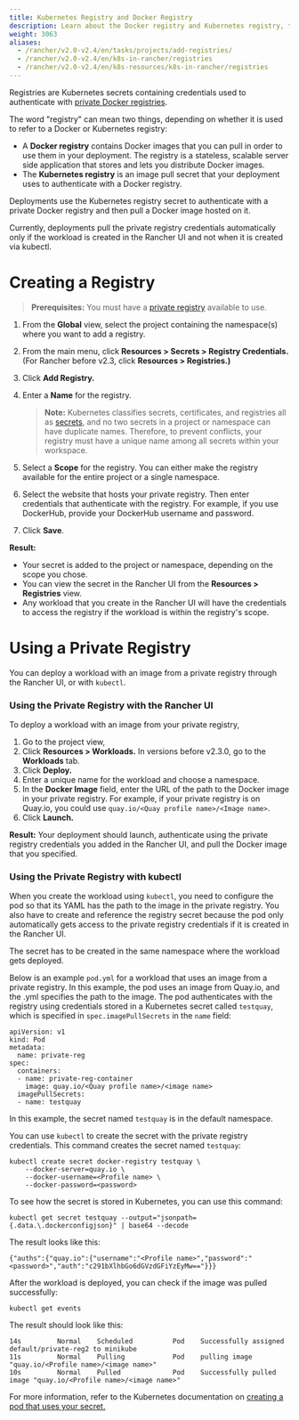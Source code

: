 ```yaml
---
title: Kubernetes Registry and Docker Registry
description: Learn about the Docker registry and Kubernetes registry, their use cases and how to use a private registry with the Rancher UI
weight: 3063
aliases:
  - /rancher/v2.0-v2.4/en/tasks/projects/add-registries/
  - /rancher/v2.0-v2.4/en/k8s-in-rancher/registries
  - /rancher/v2.0-v2.4/en/k8s-resources/k8s-in-rancher/registries  
---
```

Registries are Kubernetes secrets containing credentials used to authenticate with [private Docker registries](https://kubernetes.io/docs/tasks/configure-pod-container/pull-image-private-registry.md). 

The word "registry" can mean two things, depending on whether it is used to refer to a Docker or Kubernetes registry:

- A **Docker registry** contains Docker images that you can pull in order to use them in your deployment. The registry is a stateless, scalable server side application that stores and lets you distribute Docker images.
- The **Kubernetes registry** is an image pull secret that your deployment uses to authenticate with a Docker registry.

Deployments use the Kubernetes registry secret to authenticate with a private Docker registry and then pull a Docker image hosted on it.

Currently, deployments pull the private registry credentials automatically only if the workload is created in the Rancher UI and not when it is created via kubectl.

# Creating a Registry

>**Prerequisites:** You must have a [private registry](https://docs.docker.com/registry/deploying.md) available to use.

1. From the **Global** view, select the project containing the namespace(s) where you want to add a registry.

1. From the main menu, click **Resources > Secrets > Registry Credentials.** (For Rancher before v2.3, click **Resources > Registries.)**

1. Click **Add Registry.**

1. Enter a **Name** for the registry.

    >**Note:** Kubernetes classifies secrets, certificates, and registries all as [secrets](https://kubernetes.io/docs/concepts/configuration/secret.md), and no two secrets in a project or namespace can have duplicate names. Therefore, to prevent conflicts, your registry must have a unique name among all secrets within your workspace.

1. Select a **Scope** for the registry. You can either make the registry available for the entire project or a single namespace.

1. Select the website that hosts your private registry. Then enter credentials that authenticate with the registry. For example, if you use DockerHub, provide your DockerHub username and password.

1. Click **Save**.

**Result:** 

- Your secret is added to the project or namespace, depending on the scope you chose.
- You can view the secret in the Rancher UI from the **Resources > Registries** view.
- Any workload that you create in the Rancher UI will have the credentials to access the registry if the workload is within the registry's scope.

# Using a Private Registry

You can deploy a workload with an image from a private registry through the Rancher UI, or with `kubectl`.

### Using the Private Registry with the Rancher UI

To deploy a workload with an image from your private registry,

1. Go to the project view,
1. Click **Resources > Workloads.** In versions before v2.3.0, go to the **Workloads** tab.
1. Click **Deploy.**
1. Enter a unique name for the workload and choose a namespace.
1. In the **Docker Image** field, enter the URL of the path to the Docker image in your private registry. For example, if your private registry is on Quay.io, you could use `quay.io/<Quay profile name>/<Image name>`.
1. Click **Launch.**

**Result:** Your deployment should launch, authenticate using the private registry credentials you added in the Rancher UI, and pull the Docker image that you specified.

### Using the Private Registry with kubectl

When you create the workload using `kubectl`, you need to configure the pod so that its YAML has the path to the image in the private registry. You also have to create and reference the registry secret because the pod only automatically gets access to the private registry credentials if it is created in the Rancher UI.

The secret has to be created in the same namespace where the workload gets deployed.

Below is an example `pod.yml` for a workload that uses an image from a private registry. In this example, the pod uses an image from Quay.io, and the .yml specifies the path to the image. The pod authenticates with the registry using credentials stored in a Kubernetes secret called `testquay`, which is specified in `spec.imagePullSecrets` in the `name` field:

```
apiVersion: v1
kind: Pod
metadata:
  name: private-reg
spec:
  containers:
  - name: private-reg-container
    image: quay.io/<Quay profile name>/<image name>
  imagePullSecrets:
  - name: testquay
```

In this example, the secret named `testquay` is in the default namespace.

You can use `kubectl` to create the secret with the private registry credentials. This command creates the secret named `testquay`:

```
kubectl create secret docker-registry testquay \
    --docker-server=quay.io \
    --docker-username=<Profile name> \
    --docker-password=<password>
```

To see how the secret is stored in Kubernetes, you can use this command:

```
kubectl get secret testquay --output="jsonpath={.data.\.dockerconfigjson}" | base64 --decode
```

The result looks like this:

```
{"auths":{"quay.io":{"username":"<Profile name>","password":"<password>","auth":"c291bXlhbGo6dGVzdGFiYzEyMw=="}}}
```

After the workload is deployed, you can check if the image was pulled successfully:

```
kubectl get events
```
The result should look like this:
```
14s         Normal    Scheduled          Pod    Successfully assigned default/private-reg2 to minikube
11s         Normal    Pulling            Pod    pulling image "quay.io/<Profile name>/<image name>"
10s         Normal    Pulled             Pod    Successfully pulled image "quay.io/<Profile name>/<image name>"
```

For more information, refer to the Kubernetes documentation on [creating a pod that uses your secret.](https://kubernetes.io/docs/tasks/configure-pod-container/pull-image-private-registry/#create-a-pod-that-uses-your-secret)
